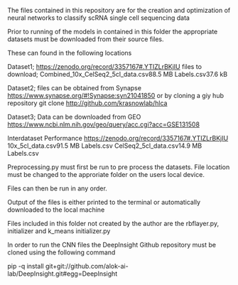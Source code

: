 The files contained in this repository are for the creation and optimization of neural networks to classify scRNA single cell sequencing data

Prior to running of the models in contained in this folder the appropriate datasets must be downloaded from their source files. 

These can found in the following locations

Dataset1;
https://zenodo.org/record/3357167#.YTIZLrBKjIU
files to download;
 Combined_10x_CelSeq2_5cl_data.csv88.5 MB
 Labels.csv37.6 kB

Dataset2;
files can be obtained from Synapse
https://www.synapse.org/#!Synapse:syn21041850
or by cloning a giy hub repository
git clone http://github.com/krasnowlab/hlca

Dataset3;
Data can be downloaded from GEO https://www.ncbi.nlm.nih.gov/geo/query/acc.cgi?acc=GSE131508

Interdataset Performance
https://zenodo.org/record/3357167#.YTIZLrBKjIU
10x_5cl_data.csv91.5 MB
Labels.csv
CelSeq2_5cl_data.csv14.9 MB
Labels.csv


Preprocessing.py must first be run to pre process the datasets. File location must be changed to the approriate folder on the users local device.

Files can then be run in any order. 

Output of the files is either printed to the terminal or automatically downloaded to the local machine

Files included in this folder not created by the author are the rbflayer.py, initializer and k_means initializer.py

In order to run the CNN files the DeepInsight Github repository must be cloned using the following command

pip -q install git+git://github.com/alok-ai-lab/DeepInsight.git#egg=DeepInsight
